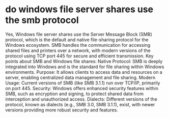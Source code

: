 # do windows file server shares use the smb protocol

Yes, Windows file server shares use the Server Message Block (SMB) protocol, which is the default and native file-sharing protocol for the Windows ecosystem. SMB handles the communication for accessing shared files and printers over a network, with modern versions of the protocol using TCP port 445 for secure and efficient transmission.
Key points about SMB and Windows file shares:
Native Protocol:
SMB is deeply integrated into Windows and is the standard for file sharing within Windows environments.
Purpose:
It allows clients to access data and resources on a server, enabling centralized data management and file sharing.
Modern Usage:
Current versions of SMB (like SMB 3.1.1) run over TCP/IP, primarily on port 445.
Security:
Windows offers enhanced security features within SMB, such as encryption and signing, to protect shared data from interception and unauthorized access.
Dialects:
Different versions of the protocol, known as dialects (e.g., SMB 3.0, SMB 3.1.1), exist, with newer versions providing more robust security and features.
